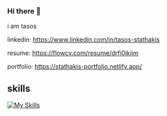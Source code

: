 ### Hi there 👋

i am tasos

linkedin: https://www.linkedin.com/in/tasos-stathakis

resume: https://flowcv.com/resume/drfi0jkijm

portfolio: https://stathakis-portfolio.netlify.app/

## skills

[![My Skills](https://skillicons.dev/icons?i=js,html,css,react,nodejs,express,mongodb,bootstrap,vscode,git,github,figma,ai,vite,netlify,postman,matlab,java,cpp,visualstudio,eclipse,linux&perline=12)](https://skillicons.dev)

<!--
**astathakis/astathakis** is a ✨ _special_ ✨ repository because its `README.md` (this file) appears on your GitHub profile.

Here are some ideas to get you started:

- 🔭 I’m currently working on ...
- 🌱 I’m currently learning ...
- 👯 I’m looking to collaborate on ...
- 🤔 I’m looking for help with ...
- 💬 Ask me about ...
- 📫 How to reach me: ...
- 😄 Pronouns: ...
- ⚡ Fun fact: ...
-->
